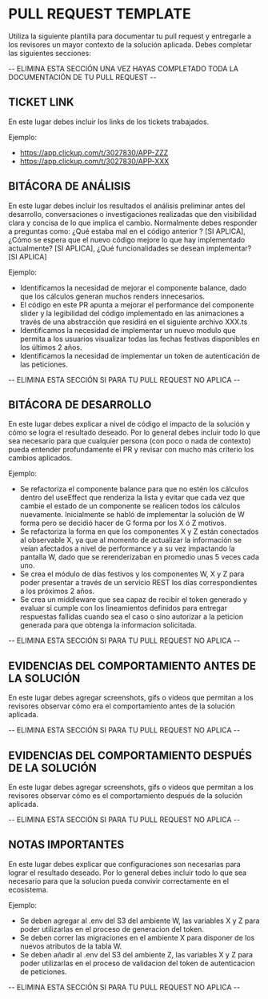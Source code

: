 # PULL REQUEST TEMPLATE

Utiliza la siguiente plantilla para documentar tu pull request y entregarle a los revisores un mayor contexto de la solución aplicada. Debes completar las siguientes secciones:

-- ELIMINA ESTA SECCIÓN UNA VEZ HAYAS COMPLETADO TODA LA DOCUMENTACIÓN DE TU PULL REQUEST --

## TICKET LINK

En este lugar debes incluir los links de los tickets trabajados.

Ejemplo:

- https://app.clickup.com/t/3027830/APP-ZZZ
- https://app.clickup.com/t/3027830/APP-XXX

## BITÁCORA DE ANÁLISIS

En este lugar debes incluir los resultados el análisis preliminar antes del desarrollo, conversaciones o investigaciones realizadas que den visibilidad clara y concisa de lo que implica el cambio. Normalmente debes responder a preguntas como: ¿Qué estaba mal en el código anterior ? [SI APLICA], ¿Cómo se espera que el nuevo código mejore lo que hay implementado actualmente? [SI APLICA], ¿Qué funcionalidades se desean implementar? [SI APLICA]

Ejemplo:

- Identificamos la necesidad de mejorar el componente balance, dado que los cálculos generan muchos renders innecesarios.
- El código en este PR apunta a mejorar el performance del componente slider y la legibilidad del código implementado en las animaciones a través de una abstracción que residirá en el siguiente archivo XXX.ts
- Identificamos la necesidad de implementar un nuevo modulo que permita a los usuarios visualizar todas las fechas festivas disponibles en los últimos 2 años.
- Identificamos la necesidad de implementar un token de autenticación de las peticiones.

-- ELIMINA ESTA SECCIÓN SI PARA TU PULL REQUEST NO APLICA --

## BITÁCORA DE DESARROLLO

En este lugar debes explicar a nivel de código el impacto de la solución y cómo se logra el resultado deseado. Por lo general debes incluir todo lo que sea necesario para que cualquier persona (con poco o nada de contexto) pueda entender profundamente el PR y revisar con mucho más criterio los cambios aplicados.

Ejemplo:

- Se refactoriza el componente balance para que no estén los cálculos dentro del useEffect que renderiza la lista y evitar que cada vez que cambie el estado de un componente se realicen todos los cálculos nuevamente. Inicialmente se habló de implementar la solución de W forma pero se decidió hacer de G forma por los X ó Z motivos.
- Se refactoriza la forma en que los componentes X y Z están conectados al observable X, ya que al momento de actualizar la información se veían afectados a nivel de performance y a su vez impactando la pantalla W, dado que se rerenderizaban en promedio unas 5 veces cada uno.
- Se crea el módulo de días festivos y los componentes W, X y Z para poder presentar a través de un servicio REST los días correspondientes a los próximos 2 años.
- Se crea un middleware que sea capaz de recibir el token generado y evaluar si cumple con los lineamientos definidos para entregar respuestas fallidas cuando sea el caso o sino autorizar a la peticion generada para que obtenga la informacion solicitada.

-- ELIMINA ESTA SECCIÓN SI PARA TU PULL REQUEST NO APLICA --

## EVIDENCIAS DEL COMPORTAMIENTO ANTES DE LA SOLUCIÓN

En este lugar debes agregar screenshots, gifs o videos que permitan a los revisores observar cómo era el comportamiento antes de la solución aplicada.

-- ELIMINA ESTA SECCIÓN SI PARA TU PULL REQUEST NO APLICA --

## EVIDENCIAS DEL COMPORTAMIENTO DESPUÉS DE LA SOLUCIÓN

En este lugar debes agregar screenshots, gifs o videos que permitan a los revisores observar cómo es el comportamiento después de la solución aplicada.

-- ELIMINA ESTA SECCIÓN SI PARA TU PULL REQUEST NO APLICA --

## NOTAS IMPORTANTES

En este lugar debes explicar que configuraciones son necesarias para lograr el resultado deseado. Por lo general debes incluir todo lo que sea necesario para que la solucion pueda convivir correctamente en el ecosistema.

Ejemplo:

- Se deben agregar al .env del S3 del ambiente W, las variables X y Z para poder utilizarlas en el proceso de generacion del token.
- Se deben correr las migraciones en el ambiente X para disponer de los nuevos atributos de la tabla W.
- Se deben añadir al .env del S3 del ambiente Z, las variables X y Z para poder utilizarlas en el proceso de validacion del token de autenticacion de peticiones.

-- ELIMINA ESTA SECCIÓN SI PARA TU PULL REQUEST NO APLICA --
